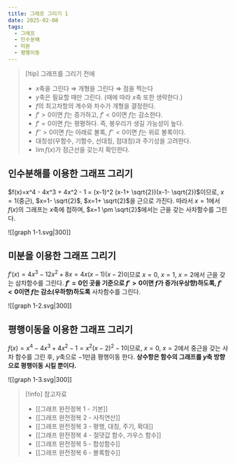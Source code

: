 ```yaml
---
title: 그래프 그리기 1
date: 2025-02-08
tags:
  - 그래프
  - 인수분해
  - 미분
  - 평행이동
---
```

>[!tip]  그래프를 그리기 전에
>- $x$축을 그린다 $\Rightarrow$ 개형을 그린다 $\Rightarrow$ 점을 찍는다
>- $y$축은 필요할 때만 그린다. (때에 따라 $x$축 또한 생략한다.)
>- $f$의 최고차항의 계수와 차수가 개형을 결정한다.
>- $f'>0$이면 $f$는 증가하고, $f'<0$이면 $f$는 감소한다.
>- $f'=0$이면 $f$는 평평하다. 즉, 봉우리가 생길 가능성이 높다.
>- $f''>0$이면 $f$는 아래로 볼록, $f''<0$이면 $f$는 위로 볼록이다.
>- 대칭성(우함수, 기함수, 선대칭, 점대칭)과 주기성을 고려한다.
>- $\lim f(x)$가 점근선을 갖는지 확인한다.

## 인수분해를 이용한 그래프 그리기
$f(x)=x^4 - 4x^3 + 4x^2 - 1 = (x-1)^2 (x-1+ \sqrt{2})(x-1- \sqrt{2})$이므로, $x=1$(중근), $x=1- \sqrt{2}$, $x=1+ \sqrt{2}$을 근으로 가진다. 따라서 $x=1$에서 $f(x)$의 그래프는 $x$축에 접하며, $x=1 \pm \sqrt{2}$에서는 근을 갖는 사차함수를 그린다.

![[graph 1-1.svg|300]]
## 미분을 이용한 그래프 그리기
$f'(x) = 4x^3 - 12x^2 + 8x = 4x(x - 1)(x - 2)$이므로 $x=0$, $x=1$, $x=2$에서 근을 갖는 삼차함수를 그린다. **$f'=0$인 곳을 기준으로 $f'>0$이면 $f$가 증가(우상향)하도록, $f'<0$이면 $f$는 감소(우하향)하도록** 사차함수를 그린다.

![[graph 1-2.svg|300]]

## 평행이동을 이용한 그래프 그리기
$f(x) = x^4 - 4x^3 + 4x^2 - 1 = x^2 (x - 2)^2 - 1$이므로, $x=0$, $x=2$에서 중근을 갖는 사차 함수를 그린 후, $y$축으로 $-1$만큼 평행이동 한다. **상수항은 함수의 그래프를 $y$축 방향으로 평행이동 시킬 뿐이다.**

![[graph 1-3.svg|300]]


>[!info] 참고자료
>- [[그래프 완전정복 1 - 기본]]
>- [[그래프 완전정복 2 - 사칙연산]]
>- [[그래프 완전정복 3 - 평행, 대칭, 주기, 확대]]
>- [[그래프 완전정복 4 - 절댓값 함수, 가우스 함수]]
>- [[그래프 완전정복 5 - 합성함수]]
>- [[그래프 완전정복 6 - 볼록함수]]
